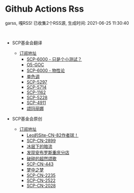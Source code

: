 # Github Actions Rss 

garss, 嘎RSS! 已收集2个RSS源, 生成时间: 2021-06-25 11:30:40

<br>

* SCP基金会翻译
  * [订阅地址](http://scp-wiki-cn.wikidot.com/feed/pages/pagename/most-recently-created-translated/category/-fragment%2C-deleted/tags/scp%2Cwanderers%2C%E6%95%85%E4%BA%8B%2Cgoi%E6%A0%BC%E5%BC%8F%2C%E8%89%BA%E6%9C%AF%E4%BD%9C%E5%93%81%2C%E4%B8%AD%E5%BF%83%2C%E6%8C%87%E5%AF%BC%2C%E6%96%87%E7%AB%A0%2C%E7%BB%84%E4%BB%B6%2C%E7%89%88%E5%BC%8F%2C%E7%AB%9E%E8%B5%9B%2C%E5%BE%85%E5%88%A0%E9%99%A4%2C%E5%BE%85%E5%88%AA%E9%99%A4%2C-%E6%8E%A9%E8%97%8F%E9%A1%B5%2C-%E5%8E%9F%E5%88%9B/order/created_at+desc/limit/15/t/Most+Recently+Created+Translated.xml)
    * [SCP-6000 - 只是个小测试？](http://scp-wiki-cn.wikidot.com/6000contestthevert) 
    * [O5-GOC](http://scp-wiki-cn.wikidot.com/o5-goc) 
    * [SCP-6000 - 物性论](http://scp-wiki-cn.wikidot.com/6000contestorbeeztertius) 
    * [单色调](http://scp-wiki-cn.wikidot.com/monochrome) 
    * [SCP-5297](http://scp-wiki-cn.wikidot.com/scp-5297) 
    * [SCP-5714](http://scp-wiki-cn.wikidot.com/scp-5714) 
    * [SCP-1162](http://scp-wiki-cn.wikidot.com/scp-1162) 
    * [SCP-5228](http://scp-wiki-cn.wikidot.com/scp-5228) 
    * [SCP-4911](http://scp-wiki-cn.wikidot.com/scp-4911) 
    * [颂玛丽娜](http://scp-wiki-cn.wikidot.com/wanderers:ode-to-a-marina) 


* SCP基金会原创
  * [订阅地址](http://scp-wiki-cn.wikidot.com/feed/pages/pagename/most-recently-created-cn/category/-fragment%2C-deleted/tags/scp%2Cwanderers%2C%E6%95%85%E4%BA%8B%2Cgoi%E6%A0%BC%E5%BC%8F%2C%E8%89%BA%E6%9C%AF%E4%BD%9C%E5%93%81%2C%E4%B8%AD%E5%BF%83%2C%E6%8C%87%E5%AF%BC%2C%E6%96%87%E7%AB%A0%2C%E7%BB%84%E4%BB%B6%2C%E7%89%88%E5%BC%8F%2C%E7%AB%9E%E8%B5%9B%2C%E5%BE%85%E5%88%A0%E9%99%A4%2C%E5%BE%85%E5%88%AA%E9%99%A4%2C%E9%87%8D%E5%86%99%E4%B8%AD%2C-%E6%8E%A9%E8%97%8F%E9%A1%B5%2C%2B%E5%8E%9F%E5%88%9B/order/created_at+desc/limit/15/t/Most+Recently+Created+CN.xml)
    * [Leo的Site-CN-82作者球！](http://scp-wiki-cn.wikidot.com/leo-s-artwork) 
    * [SCP-CN-2899](http://scp-wiki-cn.wikidot.com/scp-cn-2899) 
    * [冰层下的暗流](http://scp-wiki-cn.wikidot.com/halo-is-exciting) 
    * [发现安布罗斯重庆分店](http://scp-wiki-cn.wikidot.com/eating-in-chongqing) 
    * [破碎的超然颂歌](http://scp-wiki-cn.wikidot.com/an-ode-to-transcendence) 
    * [SCP-CN-443](http://scp-wiki-cn.wikidot.com/scp-cn-443) 
    * [梦中之梦](http://scp-wiki-cn.wikidot.com/the-originator-dream) 
    * [SCP-CN-2235](http://scp-wiki-cn.wikidot.com/scp-cn-2235) 
    * [SCP-CN-2522](http://scp-wiki-cn.wikidot.com/scp-cn-2522) 
    * [SCP-CN-2028](http://scp-wiki-cn.wikidot.com/scp-cn-2028) 
